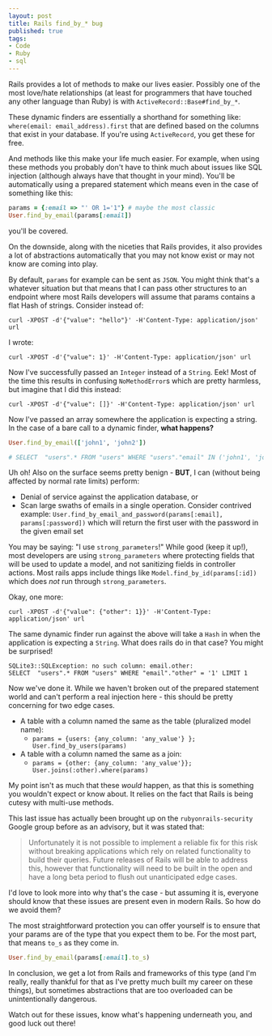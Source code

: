 ```yaml
---
layout: post
title: Rails find_by_* bug
published: true
tags:
- Code
- Ruby
- sql
---
```


Rails provides a lot of methods to make our lives easier.  Possibly one of the
most love/hate relationships (at least for programmers that have touched any
other language than Ruby) is with `ActiveRecord::Base#find_by_*`.

These dynamic finders are essentially a shorthand for something like:
`where(email: email_address).first` that are defined based on the columns that
exist in your database.  If you're using `ActiveRecord`, you get these for free.

And methods like this make your life much easier.  For example, when using these
methods you probably don't have to think much about issues like SQL
injection (although always have that thought in your mind).  You'll be
automatically using a prepared statement which means even in the case of something
like this:

``` ruby
params = {:email => "' OR 1='1"} # maybe the most classic
User.find_by_email(params[:email])
```

you'll be covered.

On the downside, along with the niceties that Rails provides, it also provides
a lot of abstractions automatically that you may not know exist or may not know
are coming into play.

By default, `params` for example can be sent as `JSON`.  You might think that's
a whatever situation but that means that I can pass other structures to an
endpoint where most Rails developers will assume that params contains a flat
Hash of strings.  Consider instead of:

`curl -XPOST -d'{"value": "hello"}' -H'Content-Type: application/json' url`

I wrote:

`curl -XPOST -d'{"value": 1}' -H'Content-Type: application/json' url`

Now I've successfully passed an `Integer` instead of a `String`. Eek!
Most of the time this results in confusing `NoMethodError`s which are
pretty harmless, but imagine that I did this instead:

`curl -XPOST -d'{"value": []}' -H'Content-Type: application/json' url`

Now I've passed an array somewhere the application is expecting a string.
In the case of a bare call to a dynamic finder, __what happens?__

``` ruby
User.find_by_email(['john1', 'john2'])

# SELECT  "users".* FROM "users" WHERE "users"."email" IN ('john1', 'john2') LIMIT 1
```

Uh oh!  Also on the surface seems pretty benign - __BUT__, I can (without being affected
by normal rate limits) perform:

* Denial of service against the application database, or
* Scan large swaths of emails in a single operation. Consider contrived
  example: `User.find_by_email_and_password(params[:email], params[:password])`
  which will return the first user with the password in the given email set

You may be saying: "I use `strong_parameters`!"  While good (keep it up!), most developers
are using `strong_parameters` where protecting fields that will be used to update
a model, and not sanitizing fields in controller actions.  Most rails apps
include things like `Model.find_by_id(params[:id])` which does _not_ run through
`strong_parameters`.

Okay, one more:

`curl -XPOST -d'{"value": {"other": 1}}' -H'Content-Type: application/json' url`

The same dynamic finder run against the above will take a `Hash` in when the application
is expecting a `String`.  What does rails do in that case? You might be surprised!

```
SQLite3::SQLException: no such column: email.other:
SELECT  "users".* FROM "users" WHERE "email"."other" = '1' LIMIT 1
```

Now we've done it.  While we haven't broken out of the prepared statement world
and can't perform a real injection here - this should be pretty concerning
for two edge cases.

* A table with a column named the same as the table (pluralized model name):
  - `params = {users: {any_column: 'any_value'} }; User.find_by_users(params)`
* A table with a column named the same as a join:
  - `params = {other: {any_column: 'any_value'}}; User.joins(:other).where(params)`

My point isn't as much that these _would_ happen, as that this is something you
wouldn't expect or know about.  It relies on the fact that Rails is being cutesy
with multi-use methods.

This last issue has actually been brought up on the `rubyonrails-security` Google group
before as an advisory, but it was stated that:

> Unfortunately it is not possible to implement a reliable fix for this risk without breaking applications which rely on related functionality to build their queries.  Future releases of Rails will be able to address this, however that functionality will need to be built in the open and have a long beta period to flush out unanticipated edge cases.

I'd love to look more into why that's the case - but assuming it is, everyone
should know that these issues are present even in modern Rails.  So how do we avoid them?

The most straightforward protection you can offer yourself is to ensure that your params are of
the type that you expect them to be.  For the most part, that means `to_s` as they come in.

``` ruby
User.find_by_email(params[:email].to_s)
```

In conclusion, we get a lot from Rails and frameworks of this type (and I'm really,
really thankful for that as I've pretty much built my career on these things),
but sometimes abstractions that are too overloaded can be unintentionally dangerous.

Watch out for these issues, know what's happening underneath you, and good luck out there!
